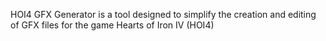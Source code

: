 HOI4 GFX Generator is a tool designed to simplify the creation and editing of GFX files for the game Hearts of Iron IV (HOI4)​
